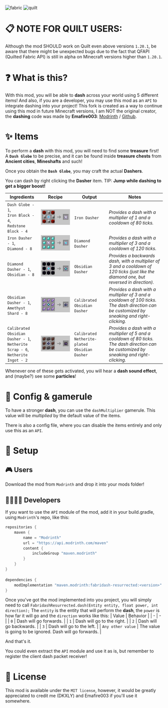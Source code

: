 <img alt="fabric" height="64" src="https://cdn.jsdelivr.net/npm/@intergrav/devins-badges@3/assets/cozy/supported/fabric_vector.svg"> <img alt="quilt" height="64" src="https://cdn.jsdelivr.net/npm/@intergrav/devins-badges@3/assets/cozy/supported/quilt_vector.svg">

# 📋 NOTE FOR QUILT USERS:
Although the mod SHOULD work on Quilt even above versions `1.20.1`, be aware that there might be unexpected bugs due to the fact that QFAPI (Quilted Fabric API) is still in alpha on Minecraft versions higher than `1.20.1`.

# ❓ What is this?
With this mod, you will be able to **dash** across your world using 5 different items! And also, if you are a developer, you may use this mod as an `API` to integrate dashing into your project!
This fork is created as a way to continue using this mod in future Minecraft versions, I am NOT the original creator, the **dashing** code was made by **Emafire003**: [Modrinth](https://modrinth.com/user/emafire003/) / [Github](https://github.com/emafire003/).

# ✨ Items
To perform a **dash** with this mod, you will need to find some **treasure** first! A **`Dash Globe`** to be precise, and it can be found inside **treasure chests** from **Ancient cities**, **Mineshafts** and such!

Once you obtain the **`Dash Globe`**, you may craft the actual **Dashers**.

You can dash by right clicking the **Dasher** item. TIP: **Jump while dashing to get a bigger boost!**

|Ingredients|Recipe|Output|Notes|
| - | - | - | - |
| `Dash Globe - 1`,<br> `Iron Block - 4`, <br>`Redstone Block - 4` | ![iron_dasher](https://raw.githubusercontent.com/DKXLY/desc-assets/main/iron_dasher.png) | `Iron Dasher` | *Provides a dash with a multiplier of 1 and a cooldown of 80 ticks.* |
| `Iron Dasher - 1`,<br> `Diamond - 8` | ![diamond_dasher](https://raw.githubusercontent.com/DKXLY/desc-assets/main/diamond_dasher.png) | `Diamond Dasher` | *Provides a dash with a multiplier of 3 and a cooldown of 120 ticks.* |
| `Diamond Dasher - 1`,<br> `Obsidian - 8` | ![obsidian_dasher](https://raw.githubusercontent.com/DKXLY/desc-assets/main/obsidian_dasher.png) |`Obsidian Dasher`| *Provides a backwards dash, with a multiplier of 3 and a cooldown of 120 ticks (just like the diamond one, but reversed in direction).* |
| `Obsidian Dasher - 1`, <br> `Amethyst Shard - 8` | ![calibrated_obsidian_dasher](https://raw.githubusercontent.com/DKXLY/desc-assets/main/calibrated_obsidian_dasher.png) | `Calibrated Obsidian Dasher` | *Provides a dash with a multiplier of 3 and a cooldown of 100 ticks. The dash direction can be customized by sneaking and right-clicking.*|
| `Calibrated Obsidian Dasher - 1`, <br> `Netherite Scrap - 6`, <br> `Netherite Ingot - 2` | ![calibrated_netherite_plated_obsidian_dasher](https://raw.githubusercontent.com/DKXLY/desc-assets/main/calibrated_netherite_plated_obsidian_dasher.png) | `Calibrated Netherite-plated Obsidian Dasher` | *Provides a dash with a multiplier of 5 and a cooldown of 80 ticks. The dash direction can be customized by sneaking and right-clicking.* |

Whenever one of these gets activated, you will hear a **dash sound effect**, and (maybe?) see some **particles**! 

# 🔆 Config & gamerule
To have a stronger **dash**, you can use the `dashMultiplier` gamerule. This value will be *multiplied* by the default value of the items.

There is also a config file, where you can disable the items entirely and only use this as an `API`.

# 🔨 Setup
## 🎮 Users
Download the mod from `Modrinth` and drop it into your mods folder!
## 👨‍💻👩‍💻 Developers
If you want to use the `API` module of the mod, add it in your build.gradle, using `Modrinth`'s repo, like this:
```gradle
repositories {
    maven {
        name = "Modrinth"
        url = "https://api.modrinth.com/maven"
        content {
            includeGroup "maven.modrinth"
        }
    }
}

dependencies {
    modImplementation "maven.modrinth:fabridash-resurrected:<version>"
}
```
Once you've got the mod implemented into you project, you will simply need to call `FabridashResurrected.dash(Entity entity, float power, int direction);`
The `entity` is the entity that will perform the **dash**, the `power` is how far it will go and the `direction` works like this:
| Value | Behavior |
| - | - |
| `0` | Dash will go forwards. |
| `1` | Dash will go to the right. |
| `2` | Dash will go backwards. |
| `3` | Dash will go to the left. |
| `Any other value` | The value is going to be ignored. Dash will go forwards. |

And that's it.

You could even extract the `API` module and use it as is, but remember to register the client dash packet receiver!

# 📜 License
This mod is available under the `MIT license`, however, it would be greatly appreciated to credit me (DKXLY) and Emafire003 if you'll use it somewhere.
